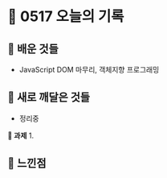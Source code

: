 # 🧸 0517 오늘의 기록
## 💙 배운 것들
* JavaScript DOM 마무리, 객체지향 프로그래밍

## 💚 새로 깨달은 것들
* 정리중

**📍 과제**
1. 
 
## 💜 느낀점

